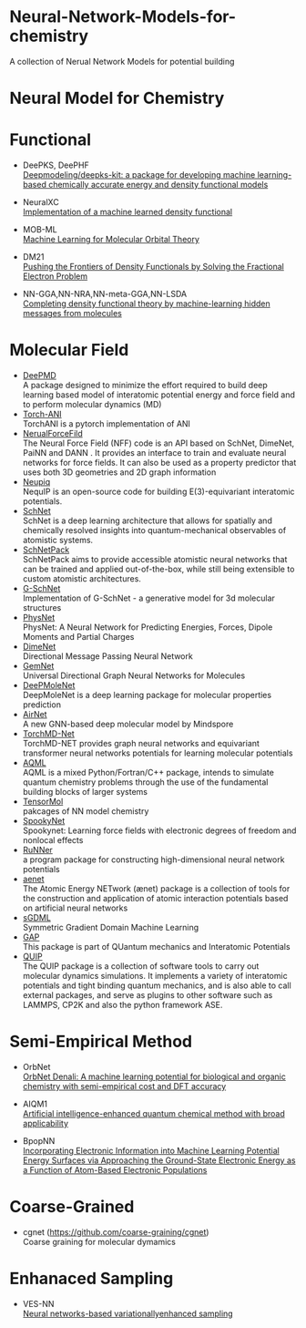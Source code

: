 # Neural-Network-Models-for-chemistry
A collection of Nerual Network Models for potential building
# Neural Model for Chemistry

# Functional

- DeePKS, DeePHF 
<br>[Deepmodeling/deepks-kit: a package for developing machine learning-based chemically accurate energy and density functional models](https://github.com/deepmodeling/deepks-kit)

- NeuralXC 
<br>[Implementation of a machine learned density functional](https://github.com/semodi/neuralxc)

- MOB-ML
<br>[Machine Learning for Molecular Orbital Theory](https://aip.scitation.org/doi/10.1063/5.0032362)

- DM21
<br>[Pushing the Frontiers of Density Functionals by Solving the Fractional Electron Problem](https://github.com/deepmind/deepmind-research/tree/master/density_functional_approximation_dm21)
- NN-GGA,NN-NRA,NN-meta-GGA,NN-LSDA
<br>[Completing density functional theory by machine-learning hidden messages from molecules](https://github.com/ml-electron-project/NNfunctional)


# Molecular Field

- [DeePMD](https://github.com/deepmodeling/deepmd-kit) 
<br>A package designed to minimize the effort required to build deep learning based model of interatomic potential energy and force field and to perform molecular dynamics (MD)
- [Torch-ANI](https://github.com/aiqm/torchani)
<br>TorchANI is a pytorch implementation of ANI
- [NerualForceFild](https://github.com/learningmatter-mit/NeuralForceField)
<br>The Neural Force Field (NFF) code is an API based on SchNet, DimeNet, PaiNN and DANN . It provides an interface to train and evaluate neural networks for force fields. It can also be used as a property predictor that uses both 3D geometries and 2D graph information
- [Neupiq](https://github.com/mir-group/nequip)
<br>NequIP is an open-source code for building E(3)-equivariant interatomic potentials.
- [SchNet](https://github.com/atomistic-machine-learning/SchNet)
<br>SchNet is a deep learning architecture that allows for spatially and chemically resolved insights into quantum-mechanical observables of atomistic systems.
- [SchNetPack](https://github.com/atomistic-machine-learning/schnetpack)
<br>SchNetPack aims to provide accessible atomistic neural networks that can be trained and applied out-of-the-box, while still being extensible to custom atomistic architectures.
- [G-SchNet](https://github.com/atomistic-machine-learning/G-SchNet)
<br>Implementation of G-SchNet - a generative model for 3d molecular structures
- [PhysNet](https://github.com/MMunibas/PhysNet)
<br>PhysNet: A Neural Network for Predicting Energies, Forces, Dipole Moments and Partial Charges
- [DimeNet](https://github.com/gasteigerjo/dimenet)
<br>Directional Message Passing Neural Network
- [GemNet](https://github.com/TUM-DAML/gemnet_pytorch)
<br>Universal Directional Graph Neural Networks for Molecules
- [DeePMoleNet](https://github.com/Frank-LIU-520/DeepMoleNet)
<br>DeepMoleNet is a deep learning package for molecular properties prediction
- [AirNet](https://github.com/helloyesterday/AirNet)
<br>A new GNN-based deep molecular model by Mindspore
- [TorchMD-Net](https://github.com/torchmd/torchmd-net)
<br>TorchMD-NET provides graph neural networks and equivariant transformer neural networks potentials for learning molecular potentials
- [AQML](https://github.com/binghuang2018/aqml)
<br>AQML is a mixed Python/Fortran/C++ package, intends to simulate quantum chemistry problems through the use of the fundamental building blocks of larger systems
- [TensorMol](https://github.com/jparkhill/TensorMol)
<br>pakcages of NN model chemistry
- [SpookyNet](https://github.com/OUnke/SpookyNet)
<br>Spookynet: Learning force fields with electronic degrees of freedom and nonlocal effects
- [RuNNer](https://www.uni-goettingen.de/de/software/616512.html)
<br>a program package for constructing high-dimensional neural network potentials
- [aenet](https://github.com/atomisticnet/aenet)
<br>The Atomic Energy NETwork (ænet) package is a collection of tools for the construction and application of atomic interaction potentials based on artificial neural networks
- [sGDML](http://www.sgdml.org/)
<br> Symmetric Gradient Domain Machine Learning
- [GAP](https://github.com/libAtoms/GAP)
<br>This package is part of QUantum mechanics and Interatomic Potentials
- [QUIP](https://github.com/libAtoms/QUIP)
<br>The QUIP package is a collection of software tools to carry out molecular dynamics simulations. It implements a variety of interatomic potentials and tight binding quantum mechanics, and is also able to call external packages, and serve as plugins to other software such as LAMMPS, CP2K and also the python framework ASE.
# Semi-Empirical Method

- OrbNet
<br>[OrbNet Denali: A machine learning potential for biological and organic chemistry with semi-empirical cost and DFT accuracy](https://arxiv.org/abs/2107.00299)

- AIQM1
<br>[Artificial intelligence-enhanced quantum chemical method with broad applicability](https://www.nature.com/articles/s41467-021-27340-2)
- BpopNN 
<br>[Incorporating Electronic Information into Machine Learning Potential Energy Surfaces via Approaching the Ground-State Electronic Energy as a Function of Atom-Based Electronic Populations](https://pubs.acs.org/doi/pdf/10.1021/acs.jctc.0c00217)
# Coarse-Grained 
- cgnet
(https://github.com/coarse-graining/cgnet)
<br>Coarse graining for molecular dymamics
# Enhanaced Sampling
- VES-NN
<br>[Neural networks-based variationallyenhanced sampling](https://www.pnas.org/doi/epdf/10.1073/pnas.1907975116)
